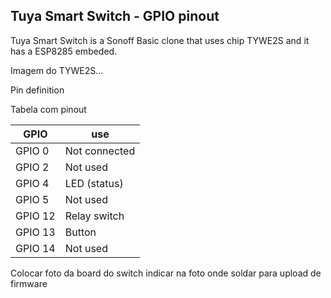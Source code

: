 Tuya Smart Switch - GPIO pinout
-------------------------------

Tuya Smart Switch is a Sonoff Basic clone that uses chip TYWE2S and it has a ESP8285 embeded.

Imagem do TYWE2S...

Pin definition

Tabela com pinout

| GPIO | use |
|---------|---------------|
| GPIO 0  | Not connected |
| GPIO 2  | Not used |
| GPIO 4  | LED (status) |
| GPIO 5  | Not used |
| GPIO 12 | Relay switch |
| GPIO 13 | Button |
| GPIO 14 | Not used |


Colocar foto da board do switch
indicar na foto onde soldar para upload de firmware

